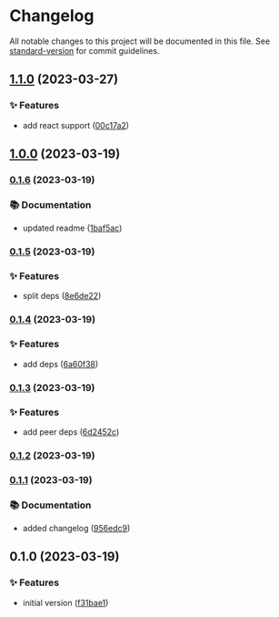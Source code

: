# Changelog

All notable changes to this project will be documented in this file. See [standard-version](https://github.com/conventional-changelog/standard-version) for commit guidelines.

## [1.1.0](https://github.com/JobaerAhamed/eslint-config-secure-typescript/compare/v1.0.0...v1.1.0) (2023-03-27)


### ✨ Features

* add react support ([00c17a2](https://github.com/JobaerAhamed/eslint-config-secure-typescript/commit/00c17a27af28a559f02f09a2e03d98148a5a5766))

## [1.0.0](https://github.com/JobaerAhamed/eslint-config-secure-typescript/compare/v0.1.6...v1.0.0) (2023-03-19)

### [0.1.6](https://github.com/JobaerAhamed/eslint-config-secure-typescript/compare/v0.1.5...v0.1.6) (2023-03-19)


### 📚 Documentation

* updated readme ([1baf5ac](https://github.com/JobaerAhamed/eslint-config-secure-typescript/commit/1baf5aced7f66577353e8c51fbeb336b47e1aca1))

### [0.1.5](https://github.com/JobaerAhamed/eslint-config-secure-typescript/compare/v0.1.4...v0.1.5) (2023-03-19)


### ✨ Features

* split deps ([8e6de22](https://github.com/JobaerAhamed/eslint-config-secure-typescript/commit/8e6de22c4cce8e6ad648c202004d8083005d6346))

### [0.1.4](https://github.com/JobaerAhamed/eslint-config-secure-typescript/compare/v0.1.3...v0.1.4) (2023-03-19)


### ✨ Features

* add deps ([6a60f38](https://github.com/JobaerAhamed/eslint-config-secure-typescript/commit/6a60f388c390077dc9fa1be28b5747b664ce2021))

### [0.1.3](https://github.com/JobaerAhamed/eslint-config-secure-typescript/compare/v0.1.2...v0.1.3) (2023-03-19)


### ✨ Features

* add peer deps ([6d2452c](https://github.com/JobaerAhamed/eslint-config-secure-typescript/commit/6d2452c2ecf59d23b65c62e403e1cbfcce9585dd))

### [0.1.2](https://github.com/JobaerAhamed/eslint-config-secure-typescript/compare/v0.1.1...v0.1.2) (2023-03-19)

### [0.1.1](https://github.com/JobaerAhamed/eslint-config-secure-typescript/compare/v0.1.0...v0.1.1) (2023-03-19)


### 📚 Documentation

* added changelog ([956edc9](https://github.com/JobaerAhamed/eslint-config-secure-typescript/commit/956edc913bfba45ecf7ec517fda43e2a68ddb519))

## 0.1.0 (2023-03-19)


### ✨ Features

* initial version ([f31bae1](https://github.com/JobaerAhamed/eslint-config-secure-typescript/commit/f31bae1b9b75b582d61ebcda2eadeaaead02a9cf))
